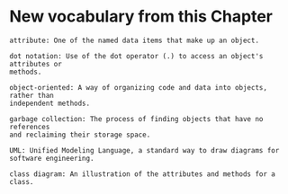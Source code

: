 # New vocabulary from this Chapter 


    attribute: One of the named data items that make up an object.
    
    dot notation: Use of the dot operator (.) to access an object's attributes or
    methods.
    
    object-oriented: A way of organizing code and data into objects, rather than
    independent methods.
    
    garbage collection: The process of finding objects that have no references
    and reclaiming their storage space.
    
    UML: Unified Modeling Language, a standard way to draw diagrams for
    software engineering.
    
    class diagram: An illustration of the attributes and methods for a class.
